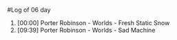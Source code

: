 #Log of 06 day

1. [00:00] Porter Robinson - Worlds - Fresh Static Snow
1. [09:39] Porter Robinson - Worlds - Sad Machine
